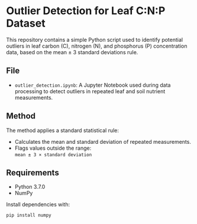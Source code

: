 # Outlier Detection for Leaf C:N:P Dataset

This repository contains a simple Python script used to identify potential outliers in leaf carbon (C), nitrogen (N), and phosphorus (P) concentration data, based on the mean ± 3 standard deviations rule.

## File

- `outlier_detection.ipynb`: A Jupyter Notebook used during data processing to detect outliers in repeated leaf and soil nutrient measurements.

## Method

The method applies a standard statistical rule:
- Calculates the mean and standard deviation of repeated measurements.
- Flags values outside the range:  
  `mean ± 3 × standard deviation`

## Requirements

- Python 3.7.0
- NumPy

Install dependencies with:

```bash
pip install numpy
